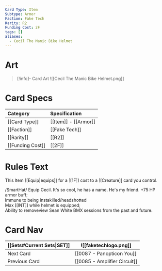 ```yaml
---
Card Type: Item
Subtype: Armor
Faction: Fake Tech
Rarity: R2
Funding Cost: 2F
tags: []
aliases:
  - Cecil The Manic Bike Helmet
---
```

# Art

> [!info]- Card Art
> ![[Cecil The Manic Bike Helmet.png]]

# Card Specs

| Category | Specification| 
| :--- | :--- |
| [[Card Type]] | [[Item]] - [[Armor]] | 
| [[Faction]] | [[Fake Tech]] |  
| [[Rarity]] | [[R2]] |  
| [[Funding Cost]] | [[2F]] | 

# Rules Text  

This Item [[Equip|equips]] for a [[1F]] cost to a [[Creature]] card you control.  

/SmartHat/ Equip Cecil. It's so cool, he has a name. He's my friend.
+75 HP armor buff;  
Immune to being instakilled/headshotted  
Max [[INT]] while helmet is equipped;  
Ability to removeview Sean White BMX sessions from the past and future.  

# Card Nav

| [[Sets#Current Sets\|SET]]           | ![[faketechlogo.png]]          |
| ------------- | ------------------------------ |
| Next Card     | [[0087 - Panopticon You]] |
| Previous Card | [[0085 - Amplifier Circuit]]         |


